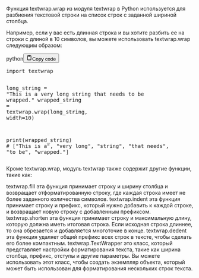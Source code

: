 <p>Функция textwrap.wrap из модуля textwrap в Python используется
для разбиения текстовой строки на список строк с заданной шириной столбца.</p>
<p>Например, если у вас есть длинная строка и вы хотите разбить ее на строки
с длиной в 10 символов, вы можете использовать textwrap.wrap следующим образом:</p>
<div class="code_element"><div class="lang_line"><text>python</text><button class="copy_code_button" onclick="CopyCode(this)"><svg style="width: 1.2em;height: 1.2em;" aria-hidden="true" xmlns="http://www.w3.org/2000/svg" fill="none" viewBox="0 0 24 24"><path stroke="currentColor" stroke-linecap="round" stroke-linejoin="round" stroke-width="2" d="M15 4h3a1 1 0 0 1 1 1v15a1 1 0 0 1-1 1H6a1 1 0 0 1-1-1V5a1 1 0 0 1 1-1h3m0 3h6m-5-4v4h4V3h-4Z"/></svg><text>Copy code</text></button></div><div class="code language-python"><div class="highlight"><pre><span></span><span class="kn">import</span> <span class="nn">textwrap</span>

<span class="n">long_string</span> <span class="o">=</span> <span class="s2">&quot;This is a very long string that needs to be wrapped.&quot;</span>
<span class="n">wrapped_string</span> <span class="o">=</span> <span class="n">textwrap</span><span class="o">.</span><span class="n">wrap</span><span class="p">(</span><span class="n">long_string</span><span class="p">,</span> <span class="n">width</span><span class="o">=</span><span class="mi">10</span><span class="p">)</span>

<span class="nb">print</span><span class="p">(</span><span class="n">wrapped_string</span><span class="p">)</span>
<span class="c1"># [&quot;This is a&quot;, &quot;very long&quot;, &quot;string&quot;, &quot;that needs&quot;, &quot;to be&quot;, &quot;wrapped.&quot;]</span>
</pre></div></div></div>

<p>Кроме textwrap.wrap, модуль textwrap также содержит другие функции, такие как:</p>
<p>textwrap.fill        эта функция принимает строку и ширину столбца и возвращает отформатированную строку, где каждая строка имеет не более заданного количества символов.
textwrap.indent      эта функция принимает строку и префикс, который нужно добавить к каждой строке, и возвращает новую строку с добавленным префиксом.
textwrap.shorten     эта функция принимает строку и максимальную длину, которую должна иметь итоговая строка.
                     Если исходная строка длиннее, то она обрезается и добавляется многоточие в конце.
textwrap.dedent      эта функция удаляет общий префикс всех строк в тексте, чтобы сделать его более компактным.
textwrap.TextWrapper это класс, который представляет настройки форматирования текста, такие как ширина столбца, префикс, отступы и другие параметры.
                     Вы можете использовать этот класс, чтобы создать экземпляр объекта, который может быть использован для форматирования нескольких строк текста.</p>